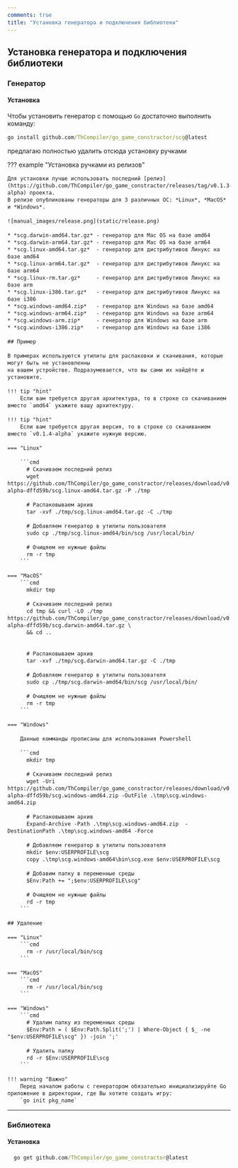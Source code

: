 ```yaml
---
comments: true
title: "Установка генератора и подключения библиотеки"
---
```


## Установка генератора и подключения библиотеки

### Генератор

#### Установка

Чтобы установить генератор с помощью `Go` достаточно выполнить команду:
```cmd
go install github.com/ThCompiler/go_game_constractor/scg@latest
```
предлагаю полностью удалить отсюда установку ручками

??? example "Установка ручками из релизов"

    Для установки лучше использовать последний [релиз](https://github.com/ThCompiler/go_game_constractor/releases/tag/v0.1.3-alpha) проекта.
    В релизе опубликованы генераторы для 3 различных ОС: *Linux*, *MacOS* и *Windows*.

    ![manual_images/release.png](static/release.png)

    * *scg.darwin-amd64.tar.gz* - генератор для Mac OS на базе amd64
    * *scg.darwin-arm64.tar.gz* - генератор для Mac OS на базе arm64
    * *scg.linux-amd64.tar.gz*  - генератор для дистрибутивов Линукс на базе amd64
    * *scg.linux-arm64.tar.gz*  - генератор для дистрибутивов Линукс на базе arm64
    * *scg.linux-rm.tar.gz*     - генератор для дистрибутивов Линукс на базе arm
    * *scg.linux-i386.tar.gz*   - генератор для дистрибутивов Линукс на базе i386
    * *scg.windows-amd64.zip*   - генератор для Windows на базе amd64
    * *scg.windows-arm64.zip*   - генератор для Windows на базе arm64
    * *scg.windows-arm.zip*     - генератор для Windows на базе arm
    * *scg.windows-i386.zip*    - генератор для Windows на базе i386

    ## Пример

    В примерах используются утилиты для распаковки и скачивания, которые могут быть не установленны
    на вашем устройстве. Подразумевается, что вы сами их найдёте и установите. 
    
    !!! tip "hint"
        Если вам требуется другая архитектура, то в строке со скачиванием вместо `amd64` укажите вашу архитектуру.
    
    !!! tip "hint"
        Если вам требуется другая версия, то в строке со скачиванием вместо `v0.1.4-alpha` укажите нужную версию.

    === "Linux"

        ```cmd
          # Скачиваем последний релиз
          wget https://github.com/ThCompiler/go_game_constractor/releases/download/v0.1.4-alpha-dffd59b/scg.linux-amd64.tar.gz -P ./tmp
          
          # Распаковываем архив
          tar -xvf ./tmp/scg.linux-amd64.tar.gz -C ./tmp
          
          # Добавляем генератор в утилиты пользователя
          sudo cp ./tmp/scg.linux-amd64/bin/scg /usr/local/bin/
          
          # Очищяем не нужные файлы
          rm -r tmp
        ```
    
    === "MacOS"
        ```cmd
          mkdir tmp
          
          # Скачиваем последний релиз
          cd tmp && curl -LO ./tmp https://github.com/ThCompiler/go_game_constractor/releases/download/v0.1.4-alpha-dffd59b/scg.darwin-amd64.tar.gz \
          && cd ..
        
          
          # Распаковываем архив
          tar -xvf ./tmp/scg.darwin-amd64.tar.gz -C ./tmp
          
          # Добавляем генератор в утилиты пользователя
          sudo cp ./tmp/scg.darwin-amd64/bin/scg /usr/local/bin/
          
          # Очищяем не нужные файлы
          rm -r tmp
        ```

    === "Windows"
    
        Данные комманды прописаны для использования Powershell
        
        ```cmd
          mkdir tmp
          
          # Скачиваем последний релиз
          wget -Uri https://github.com/ThCompiler/go_game_constractor/releases/download/v0.1.4-alpha-dffd59b/scg.windows-amd64.zip -OutFile .\tmp\scg.windows-amd64.zip
          
          # Распаковываем архив
          Expand-Archive -Path .\tmp\scg.windows-amd64.zip  -DestinationPath .\tmp\scg.windows-amd64 -Force
          
          # Добавляем генератор в утилиты пользователя
          mkdir $env:USERPROFILE\scg
          copy .\tmp\scg.windows-amd64\bin\scg.exe $env:USERPROFILE\scg
          
          # Добавим папку в переменные среды
          $Env:Path += ";$env:USERPROFILE\scg"
          
          # Очищяем не нужные файлы
          rd -r tmp
        ```
    
    ## Удаление
    
    === "Linux"
        ```cmd  
          rm -r /usr/local/bin/scg
        ```
    
    === "MacOS"
        ```cmd
          rm -r /usr/local/bin/scg
        ```
    
    === "Windows"
        ```cmd
          # Удалим папку из переменных среды
          $Env:Path = ( $Env:Path.Split(';') | Where-Object { $_ -ne "$env:USERPROFILE\scg" }) -join ';'
          
          # Удалить папку
          rd -r $Env:USERPROFILE\scg
        ```

    !!! warning "Важно"
        Перед началом работы с генератором обязательно инициализируйте Go приложение в директории, где Вы хотите создать игру:
        `go init pkg_name`


------------------------------------------------------------

### Библиотека

#### Установка
```cmd
  go get github.com/ThCompiler/go_game_constractor@latest
```

